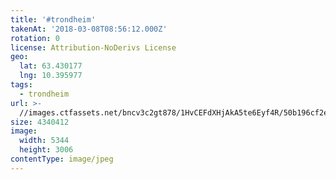 ```yaml
---
title: '#trondheim'
takenAt: '2018-03-08T08:56:12.000Z'
rotation: 0
license: Attribution-NoDerivs License
geo:
  lat: 63.430177
  lng: 10.395977
tags:
  - trondheim
url: >-
  //images.ctfassets.net/bncv3c2gt878/1HvCEFdXHjAkA5te6Eyf4R/50b196cf2eb3db1e623cd5425ec9819f/trondheim_40759164062_o
size: 4340412
image:
  width: 5344
  height: 3006
contentType: image/jpeg
---
```


